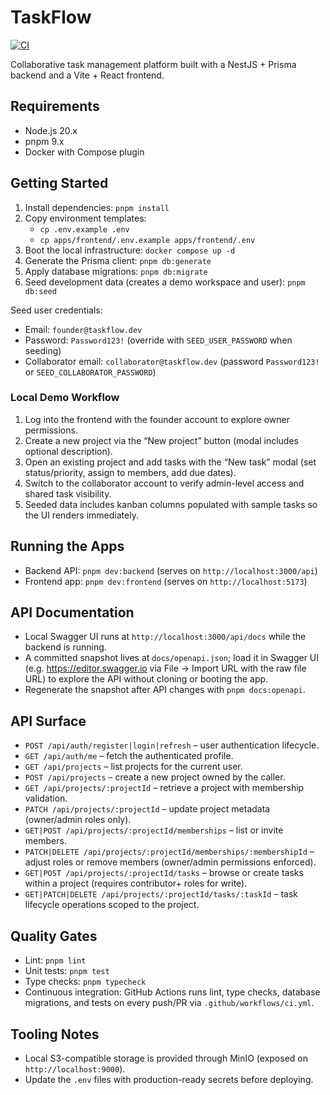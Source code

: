 # TaskFlow

[![CI](https://github.com/Argotoss/taskflow/actions/workflows/ci.yml/badge.svg)](https://github.com/Argotoss/taskflow/actions/workflows/ci.yml)

Collaborative task management platform built with a NestJS + Prisma backend and a Vite + React frontend.

## Requirements

- Node.js 20.x
- pnpm 9.x
- Docker with Compose plugin

## Getting Started

1. Install dependencies: `pnpm install`
2. Copy environment templates:
   - `cp .env.example .env`
   - `cp apps/frontend/.env.example apps/frontend/.env`
3. Boot the local infrastructure: `docker compose up -d`
4. Generate the Prisma client: `pnpm db:generate`
5. Apply database migrations: `pnpm db:migrate`
6. Seed development data (creates a demo workspace and user): `pnpm db:seed`

Seed user credentials:

- Email: `founder@taskflow.dev`
- Password: `Password123!` (override with `SEED_USER_PASSWORD` when seeding)
- Collaborator email: `collaborator@taskflow.dev` (password `Password123!` or `SEED_COLLABORATOR_PASSWORD`)

### Local Demo Workflow

1. Log into the frontend with the founder account to explore owner permissions.
2. Create a new project via the “New project” button (modal includes optional description).
3. Open an existing project and add tasks with the “New task” modal (set status/priority, assign to members, add due dates).
4. Switch to the collaborator account to verify admin-level access and shared task visibility.
5. Seeded data includes kanban columns populated with sample tasks so the UI renders immediately.

## Running the Apps

- Backend API: `pnpm dev:backend` (serves on `http://localhost:3000/api`)
- Frontend app: `pnpm dev:frontend` (serves on `http://localhost:5173`)

## API Documentation

- Local Swagger UI runs at `http://localhost:3000/api/docs` while the backend is running.
- A committed snapshot lives at `docs/openapi.json`; load it in Swagger UI (e.g. https://editor.swagger.io via File → Import URL with the raw file URL) to explore the API without cloning or booting the app.
- Regenerate the snapshot after API changes with `pnpm docs:openapi`.

## API Surface

- `POST /api/auth/register|login|refresh` – user authentication lifecycle.
- `GET /api/auth/me` – fetch the authenticated profile.
- `GET /api/projects` – list projects for the current user.
- `POST /api/projects` – create a new project owned by the caller.
- `GET /api/projects/:projectId` – retrieve a project with membership validation.
- `PATCH /api/projects/:projectId` – update project metadata (owner/admin roles only).
- `GET|POST /api/projects/:projectId/memberships` – list or invite members.
- `PATCH|DELETE /api/projects/:projectId/memberships/:membershipId` – adjust roles or remove members (owner/admin permissions enforced).
- `GET|POST /api/projects/:projectId/tasks` – browse or create tasks within a project (requires contributor+ roles for write).
- `GET|PATCH|DELETE /api/projects/:projectId/tasks/:taskId` – task lifecycle operations scoped to the project.

## Quality Gates

- Lint: `pnpm lint`
- Unit tests: `pnpm test`
- Type checks: `pnpm typecheck`
- Continuous integration: GitHub Actions runs lint, type checks, database migrations, and tests on every push/PR via `.github/workflows/ci.yml`.

## Tooling Notes

- Local S3-compatible storage is provided through MinIO (exposed on `http://localhost:9000`).
- Update the `.env` files with production-ready secrets before deploying.
